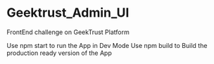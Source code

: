 # Geektrust_Admin_UI
FrontEnd challenge on GeekTrust Platform

Use npm start to run the App in Dev Mode
Use npm build to Build the production ready version of the App
